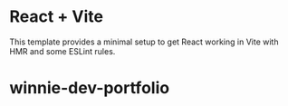 # React + Vite

This template provides a minimal setup to get React working in Vite with HMR and some ESLint rules.

# winnie-dev-portfolio

